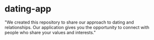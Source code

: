 # dating-app
"We created this repository to share our approach to dating and relationships. Our application gives you the opportunity to connect with people who share your values and interests."
